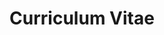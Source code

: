 ---
layout: post-cv
title: Curriculum Vitae
download-link: 
modal-id: 8
category: cv
description: 
article: yes
permalink: cv.html

summary: #Robotics, engineering and design in a single package!

skills:
 - name: Programming Skills
   items:
    - name: C++
      knowledge: 99
    - name: Matlab
      knowledge: 99
    - name: CSS3 & HTML5
      knowledge: 99
    - name: Bash
      knowledge: 85
    - name: R
      knowledge: 70
    - name: Python
      knowledge: 60
 - name: CM Skills
   items:
    - name: Git
      knowledge: 90
    - name: Subversion
      knowledge: 80
 - name: Mobile Skills
   items:
    - name: Android
      knowledge: 45
 - name: Software Skills
   items: 
    - name: Linux
      knowledge: 95
    - name: Windows
      knowledge: 30
    - name: Gimp
      knowledge: 70
    - name: Inkscape
      knowledge: 95
 - name: Languages
   items:
    - name: Italian
      knowledge: 99
    - name: English
      knowledge: 80
    - name: French
      knowledge: 25

education:
 colleges:
  - name: Buford University
    link: http://buu.edu/
    year: 1966
    degree: BSCS

professional:
 - name: Acme Inc.
   link: http://acme.com
   location: Nowhere, NY
   start: 10/1979
   end: Present
   title: Code Monkey
   summary: Been on this sinking ship since before the internet.
   projects:

    - name: Koala DSP
      description: Implemented a unique DSP algorithm to mimic koala bears.
      skills:
       - Hardcore C
       - Hardcore DSP

    - name: First Company Website
      link: http://acme.com/
      description: Learned HTML and rocked everyone's world.
      skills:
       - HTML
       - Not CSS


 - name: Buford University
   link: http://buu.edu
   location: Elseware, OK
   start: 12/1966
   end: 10/1979
   title: Lab Rat
   summary: Responsible for labs and stuff.
   projects:

    - name: Punch Card Optimization
      description: Since I coded like the wind (even then), I needed a better way to write software
      skills:
       - Diplomacy
       - Reading
       - Writing

certsAndAwards:
 - name: Advanced Rubber Necking
   year: 2000
 - name: Crimes and Indigestion
   year: 2007


---